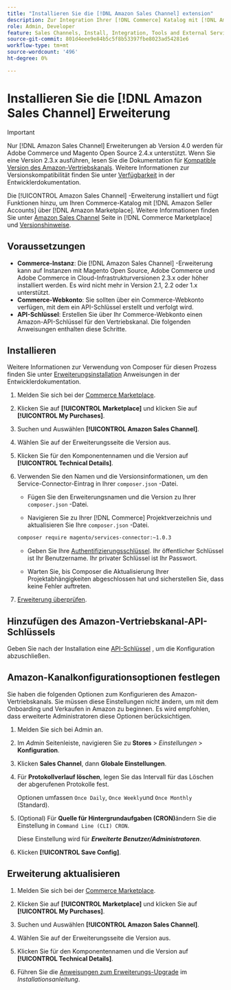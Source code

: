 ```yaml
---
title: "Installieren Sie die [!DNL Amazon Sales Channel] extension"
description: Zur Integration Ihrer [!DNL Commerce] Katalog mit [!DNL Amazon Seller Accounts] und über die [!DNL Amazon Marketplace], laden Sie die Amazon Sales Channel-Erweiterung herunter und installieren Sie sie.
role: Admin, Developer
feature: Sales Channels, Install, Integration, Tools and External Services
source-git-commit: 801d4eee9e84b5c5f8b53397fbe8023ad54281e6
workflow-type: tm+mt
source-wordcount: '496'
ht-degree: 0%

---
```


# Installieren Sie die [!DNL Amazon Sales Channel] Erweiterung

>[!IMPORTANT]
>
>Nur [!DNL Amazon Sales Channel] Erweiterungen ab Version 4.0 werden für Adobe Commerce und Magento Open Source 2.4.x unterstützt. Wenn Sie eine Version 2.3.x ausführen, lesen Sie die Dokumentation für [Kompatible Version des Amazon-Vertriebskanals](https://docs.magento.com/user-guide/v2.3/sales-channels/amazon/amazon-sales-channel.html). Weitere Informationen zur Versionskompatibilität finden Sie unter [Verfügbarkeit](https://experienceleague.adobe.com/docs/commerce-operations/release/product-availability.html) in der Entwicklerdokumentation.

Die [!UICONTROL Amazon Sales Channel] -Erweiterung installiert und fügt Funktionen hinzu, um Ihren Commerce-Katalog mit [!DNL Amazon Seller Accounts] über [!DNL Amazon Marketplace]. Weitere Informationen finden Sie unter [Amazon Sales Channel](https://marketplace.magento.com/magento-module-amazon.html) Seite in [!DNL Commerce Marketplace] und [Versionshinweise](release-notes.md).

## Voraussetzungen

- **Commerce-Instanz**: Die [!DNL Amazon Sales Channel] -Erweiterung kann auf Instanzen mit Magento Open Source, Adobe Commerce und Adobe Commerce in Cloud-Infrastrukturversionen 2.3.x oder höher installiert werden. Es wird nicht mehr in Version 2.1, 2.2 oder 1.x unterstützt.
- **Commerce-Webkonto**: Sie sollten über ein Commerce-Webkonto verfügen, mit dem ein API-Schlüssel erstellt und verfolgt wird.
- **API-Schlüssel**: Erstellen Sie über Ihr Commerce-Webkonto einen Amazon-API-Schlüssel für den Vertriebskanal. Die folgenden Anweisungen enthalten diese Schritte.

## Installieren

Weitere Informationen zur Verwendung von Composer für diesen Prozess finden Sie unter [Erweiterungsinstallation](https://experienceleague.adobe.com/docs/commerce-operations/installation-guide/tutorials/extensions.html) Anweisungen in der Entwicklerdokumentation.

1. Melden Sie sich bei der [Commerce Marketplace](https://marketplace.magento.com/customer/account/).

1. Klicken Sie auf **[!UICONTROL Marketplace]** und klicken Sie auf **[!UICONTROL My Purchases]**.

1. Suchen und Auswählen **[!UICONTROL Amazon Sales Channel]**.

1. Wählen Sie auf der Erweiterungsseite die Version aus.

1. Klicken Sie für den Komponentennamen und die Version auf **[!UICONTROL Technical Details]**.

1. Verwenden Sie den Namen und die Versionsinformationen, um den Service-Connector-Eintrag in Ihrer `composer.json` -Datei.

   - Fügen Sie den Erweiterungsnamen und die Version zu Ihrer `composer.json` -Datei.

   - Navigieren Sie zu Ihrer [!DNL Commerce] Projektverzeichnis und aktualisieren Sie Ihre `composer.json` -Datei.

   ```bash
   composer require magento/services-connector:~1.0.3
   ```

   - Geben Sie Ihre [Authentifizierungsschlüssel](https://experienceleague.adobe.com/docs/commerce-operations/installation-guide/prerequisites/authentication-keys.html). Ihr öffentlicher Schlüssel ist Ihr Benutzername. Ihr privater Schlüssel ist Ihr Passwort.

   - Warten Sie, bis Composer die Aktualisierung Ihrer Projektabhängigkeiten abgeschlossen hat und sicherstellen Sie, dass keine Fehler auftreten.

1. [Erweiterung überprüfen](https://experienceleague.adobe.com/docs/commerce-operations/installation-guide/tutorials/extensions.html).

## Hinzufügen des Amazon-Vertriebskanal-API-Schlüssels

Geben Sie nach der Installation eine [API-Schlüssel](./amazon-verify-api-key.md) , um die Konfiguration abzuschließen.

## Amazon-Kanalkonfigurationsoptionen festlegen

Sie haben die folgenden Optionen zum Konfigurieren des Amazon-Vertriebskanals. Sie müssen diese Einstellungen nicht ändern, um mit dem Onboarding und Verkaufen in Amazon zu beginnen. Es wird empfohlen, dass erweiterte Administratoren diese Optionen berücksichtigen.

1. Melden Sie sich bei Admin an.

1. Im _Admin_ Seitenleiste, navigieren Sie zu **Stores** > _Einstellungen_ > **Konfiguration**.

1. Klicken **Sales Channel**, dann **Globale Einstellungen**.

1. Für **Protokollverlauf löschen**, legen Sie das Intervall für das Löschen der abgerufenen Protokolle fest.

   Optionen umfassen `Once Daily`, `Once Weekly`und `Once Monthly` (Standard).

1. (Optional) Für **Quelle für Hintergrundaufgaben (CRON)**&#x200B;ändern Sie die Einstellung in `Command Line (CLI) CRON`.

   Diese Einstellung wird für **_Erweiterte Benutzer/Administratoren_**.

1. Klicken **[!UICONTROL Save Config]**.

## Erweiterung aktualisieren

1. Melden Sie sich bei der [Commerce Marketplace](https://marketplace.magento.com/customer/account/).

1. Klicken Sie auf **[!UICONTROL Marketplace]** und klicken Sie auf **[!UICONTROL My Purchases]**.

1. Suchen und Auswählen **[!UICONTROL Amazon Sales Channel]**.

1. Wählen Sie auf der Erweiterungsseite die Version aus.

1. Klicken Sie für den Komponentennamen und die Version auf **[!UICONTROL Technical Details]**.

1. Führen Sie die [Anweisungen zum Erweiterungs-Upgrade](https://experienceleague.adobe.com/docs/commerce-operations/installation-guide/tutorials/extensions.html) im _Installationsanleitung_.
